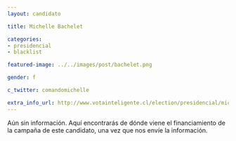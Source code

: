```yaml
---
layout: candidato

title: Michelle Bachelet

categories: 
- presidencial
- blacklist

featured-image: ../../images/post/bachelet.png

gender: f

c_twitter: comandomichelle

extra_info_url: http://www.votainteligente.cl/election/presidencial/michelle-bachelet
---
```


Aún sin información. Aquí encontrarás de dónde viene el financiamiento de la campaña de este candidato, una vez que nos envíe la información.


